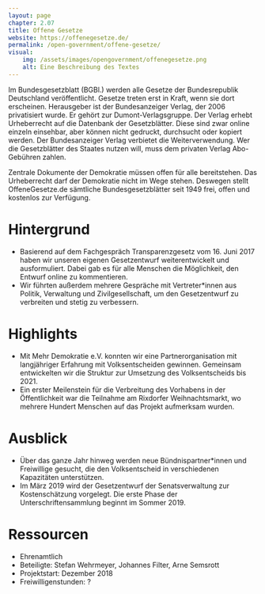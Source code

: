```yaml
---
layout: page
chapter: 2.07
title: Offene Gesetze
website: https://offenegesetze.de/
permalink: /open-government/offene-gesetze/
visual:
    img: /assets/images/opengovernment/offenegesetze.png
    alt: Eine Beschreibung des Textes
---
```


Im Bundesgesetzblatt (BGBl.) werden alle Gesetze der Bundesrepublik Deutschland veröffentlicht. Gesetze treten erst in Kraft, wenn sie dort erscheinen. Herausgeber ist der Bundesanzeiger Verlag, der 2006 privatisiert wurde. Er gehört zur Dumont-Verlagsgruppe. Der Verlag erhebt Urheberrecht auf die Datenbank der Gesetzblätter. Diese sind zwar online einzeln einsehbar, aber können nicht gedruckt, durchsucht oder kopiert werden. Der Bundesanzeiger Verlag verbietet die Weiterverwendung. Wer die Gesetzblätter des Staates nutzen will, muss dem privaten Verlag Abo-Gebühren zahlen. 

Zentrale Dokumente der Demokratie müssen offen für alle bereitstehen. Das Urheberrecht darf der Demokratie nicht im Wege stehen. Deswegen stellt OffeneGesetze.de sämtliche Bundesgesetzblätter seit 1949 frei, offen und kostenlos zur Verfügung.



# Hintergrund

* Basierend auf dem Fachgespräch Transparenzgesetz vom 16. Juni 2017 haben wir unseren eigenen Gesetzentwurf weiterentwickelt und ausformuliert. Dabei gab es für alle Menschen die Möglichkeit, den Entwurf online zu kommentieren.
* Wir führten außerdem mehrere Gespräche mit Vertreter\*innen aus Politik, Verwaltung und Zivilgesellschaft, um den Gesetzentwurf zu verbreiten und stetig zu verbessern.


# Highlights

* Mit Mehr Demokratie e.V. konnten wir eine Partnerorganisation mit langjähriger Erfahrung mit Volksentscheiden gewinnen. Gemeinsam entwickelten wir die Struktur zur Umsetzung des Volksentscheids bis 2021.
* Ein erster Meilenstein für die Verbreitung des Vorhabens in der Öffentlichkeit war die Teilnahme am Rixdorfer Weihnachtsmarkt, wo mehrere Hundert Menschen auf das Projekt aufmerksam wurden.


# Ausblick

* Über das ganze Jahr hinweg werden neue Bündnispartner*innen und Freiwillige gesucht, die den Volksentscheid in verschiedenen Kapazitäten unterstützen.
* Im März 2019 wird der Gesetzentwurf der Senatsverwaltung zur Kostenschätzung vorgelegt.
Die erste Phase der Unterschriftensammlung beginnt im Sommer 2019.


# Ressourcen
* Ehrenamtlich
* Beteiligte: Stefan Wehrmeyer, Johannes Filter, Arne Semsrott
* Projektstart: Dezember 2018
* Freiwilligenstunden: ?
